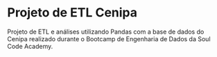 # Projeto de ETL Cenipa
Projeto de ETL e análises utilizando Pandas com a base de dados do Cenipa realizado durante o Bootcamp de Engenharia de Dados da Soul Code Academy.
